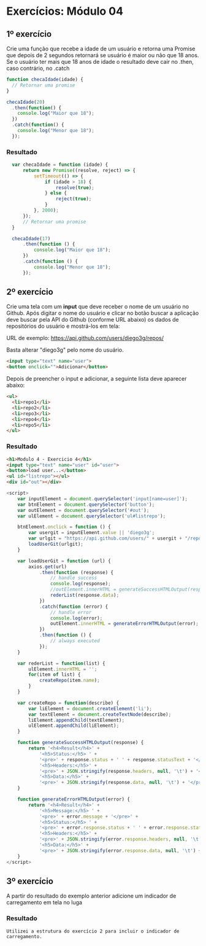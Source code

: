 # Exercícios: Módulo 04

## 1º exercício

Crie uma função que recebe a idade de um usuário e retorna uma Promise que depois de 2 segundos retornará se usuário é maior ou não que 18 anos. Se o usuário ter mais que 18 anos de idade o resultado deve cair no .then, caso contrário, no .catch

```javascript
function checaIdade(idade) {
  // Retornar uma promise
}

checaIdade(20)
  .then(function() {
    console.log("Maior que 18");
  })
  .catch(function() {
    console.log("Menor que 18");
  });
```

### Resultado
```javascript
  var checaIdade = function (idade) {
      return new Promise((resolve, reject) => {
          setTimeout(() => {
              if (idade > 18) {
                  resolve(true);
              } else {
                  reject(true);
              }
          }, 2000);
      });
      // Retornar uma promise
  }

  checaIdade(17)
      .then(function () {
          console.log("Maior que 18");
      })
      .catch(function () {
          console.log("Menor que 18");
      });
```


## 2º exercício

Crie uma tela com um **input** que deve receber o nome de um usuário no Github. Após digitar o nome do usuário e clicar no botão buscar a aplicação deve buscar pela API do Github (conforme URL abaixo) os dados de repositórios do usuário e mostrá-los em tela:

URL de exemplo: https://api.github.com/users/diego3g/repos/

Basta alterar "diego3g" pelo nome do usuário.

```html
<input type="text" name="user">
<button onclick="">Adicionar</button>
```

Depois de preencher o input e adicionar, a seguinte lista deve aparecer abaixo:

```html
<ul>
  <li>repo1</li>
  <li>repo2</li>
  <li>repo3</li>
  <li>repo4</li>
  <li>repo5</li>
</ul>
```

### Resultado
```html
<h1>Modulo 4 - Exercicio 4</h1>
<input type="text" name="user" id="user">
<button>load user...</button>
<ul id="listrepo"></ul>
<div id="out"></div>
```

```javascript
<script>
    var inputElement = document.querySelector('input[name=user]');
    var btnElement = document.querySelector('button');
    var outElement = document.querySelector('#out');
    var ulElement = document.querySelector('ul#listrepo');

    btnElement.onclick = function () {
        var usergit = inputElement.value || 'diego3g';
        var urlgit = "https://api.github.com/users/" + usergit + "/repos";
        loadUserGit(urlgit);
    }

    var loadUserGit = function (url) {
        axios.get(url)
            .then(function (response) {
                // handle success
                console.log(response);
                //outElement.innerHTML = generateSuccessHTMLOutput(response);
                rederList(response.data);
            })
            .catch(function (error) {
                // handle error
                console.log(error);
                outElement.innerHTML = generateErrorHTMLOutput(error);
            })
            .then(function () {
                // always executed
            });
    }

    var rederList = function(list) {
        ulElement.innerHTML = '';
        for(item of list) {
            createRepo(item.name);
        }
    }

    var createRepo = function(describe) {
        var liElement = document.createElement('li');
        var textElement = document.createTextNode(describe);
        liElement.appendChild(textElement);
        ulElement.appendChild(liElement);
    }

    function generateSuccessHTMLOutput(response) {
        return '<h4>Result</h4>' +
            '<h5>Status:</h5> ' +
            '<pre>' + response.status + ' ' + response.statusText + '</pre>' +
            '<h5>Headers:</h5>' +
            '<pre>' + JSON.stringify(response.headers, null, '\t') + '</pre>' +
            '<h5>Data:</h5>' +
            '<pre>' + JSON.stringify(response.data, null, '\t') + '</pre>';
    }

    function generateErrorHTMLOutput(error) {
        return '<h4>Result</h4>' +
            '<h5>Message:</h5> ' +
            '<pre>' + error.message + '</pre>' +
            '<h5>Status:</h5> ' +
            '<pre>' + error.response.status + ' ' + error.response.statusText + '</pre>' +
            '<h5>Headers:</h5>' +
            '<pre>' + JSON.stringify(error.response.headers, null, '\t') + '</pre>' +
            '<h5>Data:</h5>' +
            '<pre>' + JSON.stringify(error.response.data, null, '\t') + '</pre>';
    }
</script>
```

## 3º exercício
A partir do resultado do exemplo anterior adicione um indicador de carregamento em tela no luga

### Resultado

```
Utilizei a estrutura do exercício 2 para incluir o indicador de carregamento.
```